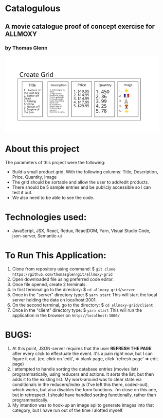 # Catalogulous
## A movie catalogue proof of concept exercise for ALLMOXY
### by Thomas Glenn

<img src="./src/img/grid-image.png">

# About this project
The parameters of this project were the following:

- Build a small product grid. With the following columns:
Title, Description, Price, Quantity, Image
- The grid should be sortable and allow the user to add/edit products. 
- There should be 5 sample entries and be publicly accessible so I can test it out. 
- We also need to be able to see the code.


# Technologies used: 
 - JavaScript, JSX, React, Redux, ReactDOM, Yarn, Visual Studio Code, json-server, Semantic-ui

 # To Run This Application:
  1. Clone from repository using command: 
    $ `git clone https://github.com/thomasglenngit/allmoxy-grid`
  2. Open downloaded file using preferred code editor.
  3. Once file opened, create 2 terminals.
  4. In first terminal go to the directory:
    $ `cd allmoxy-grid/server`
  5. Once in the "server" directory type:
    $ `yarn start`  This will start the local server holding the data on localhost:3001.
  6. On the second terminal, go to the directory:
    $ `cd allmoxy-grid/client`
  7. Once in the "client" directory type:
    $ `yarn start` This will run the application in the browser on `http://localhost:3000/`

# BUGS:

1. At this point, JSON-server requires that the user <b>REFRESH THE PAGE</b> after every click to effectuate the event. It's a pain right now, but I can figure it out.
(ex. click on 'edit', => blank page, click 'refresh page' => edit page)
2. I attempted to handle sorting the database entries (movies list) programmatically, using reducers and actions. It sorts the list, but then adds it to the existing list. My work-around was to clear state via conditionals in the reducers/index.js (I've left this there, coded-out), which works, but also disables the form functions. I'm close on this one, but in retrospect, I should have handled sorting functionally, rather than programmatically.
3. My intention was to hook-up an image api to generate images into that category, but I have run out of the time I alotted myself. 

